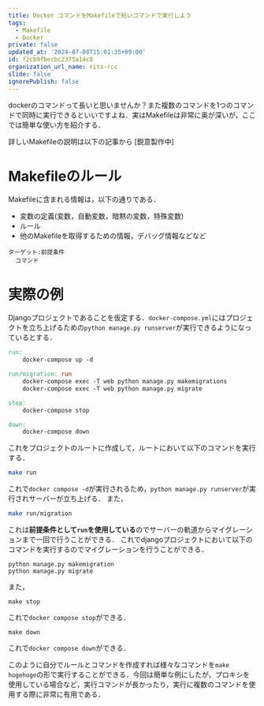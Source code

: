 ```yaml
---
title: Docker コマンドをMakefileで短いコマンドで実行しよう
tags:
  - Makefile
  - Docker
private: false
updated_at: '2024-07-08T15:01:35+09:00'
id: f2cb9fbecbc2375a14c8
organization_url_name: rits-rcc
slide: false
ignorePublish: false
---
```

dockerのコマンドって長いと思いませんか？また複数のコマンドを1つのコマンドで同時に実行できるといいですよね．実はMakefileは非常に奥が深いが，ここでは簡単な使い方を紹介する．

詳しいMakefileの説明は以下の記事から
[鋭意製作中]

# Makefileのルール
Makefileに含まれる情報は，以下の通りである．

 - 変数の定義(変数，自動変数，暗黙の変数，特殊変数)
 - ルール
 - 他のMakefileを取得するための情報，デバッグ情報などなど

```md:Makefileの文法
ターゲット:前提条件
  コマンド
```

# 実際の例
Djangoプロジェクトであることを仮定する．`docker-compose.yml`にはプロジェクトを立ち上げるための`python manage.py runserver`が実行できるようになっているとする．

```makefile
run:
    docker-compose up -d

run/migration: run
    docker-compose exec -T web python manage.py makemigrations
    docker-compose exec -T web python manage.py migrate

stop:
    docker-compose stop

down:
    docker-compose down
```
これをプロジェクトのルートに作成して，ルートにおいて以下のコマンドを実行する．
```bash
make run
```
これで`docker compose -d`が実行されるため，`python manage.py runserver`が実行されサーバーが立ち上げる．
また，
```bash
make run/migration
```
これは**前提条件として`run`を使用している**のでサーバーの軌道からマイグレーションまで一回で行うことができる．
これでdjangoプロジェクトにおいて以下のコマンドを実行するのでマイグレーションを行うことができる．
```
python manage.py makemigration
python manage.py migrate
```

また，
```
make stop
```
これで`docker compose stop`ができる．

```
make down
```
これで`docker compose down`ができる．



このように自分でルールとコマンドを作成すれば様々なコマンドを`make hogehoge`の形で実行することができる．今回は簡単な例にしたが，プロキシを使用している場合など，実行コマンドが長かったり，実行に複数のコマンドを使用する際に非常に有用である．
